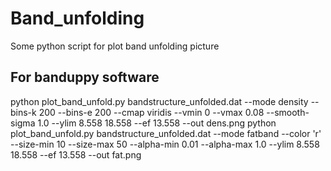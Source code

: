 # Band_unfolding
Some python script for plot band unfolding picture

## For banduppy software
python plot_band_unfold.py bandstructure_unfolded.dat --mode density --bins-k 200 --bins-e 200 --cmap viridis --vmin 0 --vmax 0.08 --smooth-sigma 1.0  --ylim 8.558 18.558 --ef 13.558 --out dens.png
python plot_band_unfold.py bandstructure_unfolded.dat --mode fatband --color 'r' --size-min 10 --size-max 50 --alpha-min 0.01 --alpha-max 1.0 --ylim 8.558 18.558 --ef 13.558 --out fat.png
